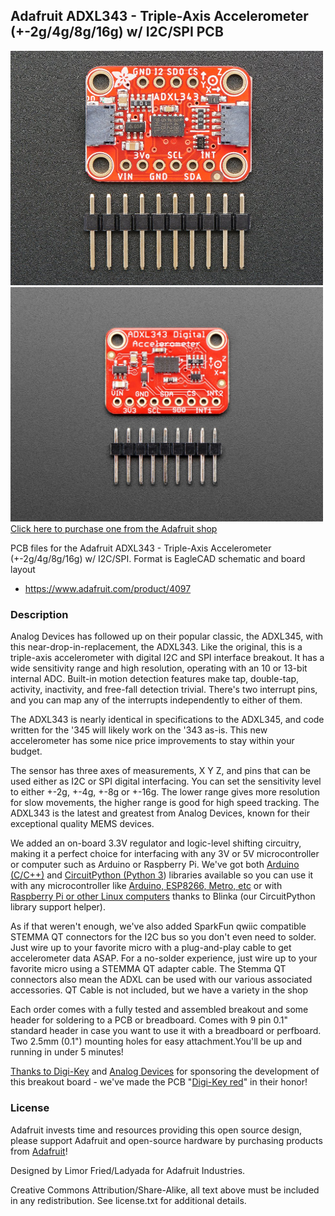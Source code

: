 ## Adafruit ADXL343 - Triple-Axis Accelerometer (+-2g/4g/8g/16g) w/ I2C/SPI PCB

<a href="http://www.adafruit.com/products/4097"><img src="assets/4097-qt.jpg?raw=true" width="500px"><br/>
<a href="http://www.adafruit.com/products/4097"><img src="assets/4097.jpg?raw=true" width="500px"><br/>
Click here to purchase one from the Adafruit shop</a>

PCB files for the Adafruit ADXL343 - Triple-Axis Accelerometer (+-2g/4g/8g/16g) w/ I2C/SPI. Format is EagleCAD schematic and board layout
* https://www.adafruit.com/product/4097

### Description

Analog Devices has followed up on their popular classic, the ADXL345, with this near-drop-in-replacement, the ADXL343. Like the original, this is a triple-axis accelerometer with digital I2C and SPI interface breakout. It has a wide sensitivity range and high resolution, operating with an 10 or 13-bit internal ADC. Built-in motion detection features make tap, double-tap, activity, inactivity, and free-fall detection trivial. There's two interrupt pins, and you can map any of the interrupts independently to either of them.

The ADXL343 is nearly identical in specifications to the ADXL345, and code written for the '345 will likely work on the '343 as-is. This new accelerometer has some nice price improvements to stay within your budget.

The sensor has three axes of measurements, X Y Z, and pins that can be used either as I2C or SPI digital interfacing. You can set the sensitivity level to either +-2g, +-4g, +-8g or +-16g. The lower range gives more resolution for slow movements, the higher range is good for high speed tracking. The ADXL343 is the latest and greatest from Analog Devices, known for their exceptional quality MEMS devices.

We added an on-board 3.3V regulator and logic-level shifting circuitry, making it a perfect choice for interfacing with any 3V or 5V microcontroller or computer such as Arduino or Raspberry Pi. We've got both [Arduino (C/C++)](https://learn.adafruit.com/adxl343-breakout-learning-guide/arduino) and [CircuitPython (Python 3](https://learn.adafruit.com/adxl343-breakout-learning-guide/circuitpython)) libraries available so you can use it with any microcontroller like [Arduino, ESP8266, Metro, etc](https://learn.adafruit.com/adxl343-breakout-learning-guide/arduino) or with [Raspberry Pi or other Linux computers](https://learn.adafruit.com/adxl343-breakout-learning-guide/circuitpython) thanks to Blinka (our CircuitPython library support helper).

As if that weren't enough, we've also added SparkFun qwiic compatible STEMMA QT connectors for the I2C bus so you don't even need to solder. Just wire up to your favorite micro with a plug-and-play cable to get accelerometer data ASAP. For a no-solder experience, just wire up to your favorite micro using a STEMMA QT adapter cable. The Stemma QT connectors also mean the ADXL can be used with our various associated accessories. QT Cable is not included, but we have a variety in the shop

Each order comes with a fully tested and assembled breakout and some header for soldering to a PCB or breadboard. Comes with 9 pin 0.1" standard header in case you want to use it with a breadboard or perfboard. Two 2.5mm (0.1") mounting holes for easy attachment.You'll be up and running in under 5 minutes!

[Thanks to Digi-Key](https://www.digikey.com/) and [Analog Devices](https://www.analog.com/en/index.html) for sponsoring the development of this breakout board - we've made the PCB "[Digi-Key red](https://www.digikey.com/)" in their honor!

### License

Adafruit invests time and resources providing this open source design, please support Adafruit and open-source hardware by purchasing products from [Adafruit](https://www.adafruit.com)!

Designed by Limor Fried/Ladyada for Adafruit Industries.

Creative Commons Attribution/Share-Alike, all text above must be included in any redistribution. See license.txt for additional details.
